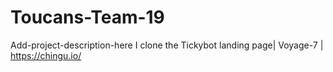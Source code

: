 # Toucans-Team-19
Add-project-description-here I clone the Tickybot landing page| Voyage-7 | https://chingu.io/
